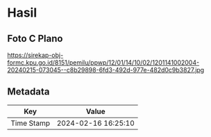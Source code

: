 # Hasil

## Foto C Plano

https://sirekap-obj-formc.kpu.go.id/8151/pemilu/ppwp/12/01/14/10/02/1201141002004-20240215-073045--c8b29898-6fd3-492d-977e-482d0c9b3827.jpg


## Metadata

| Key        | Value               |
| ---------- | ------------------- |
| Time Stamp | 2024-02-16 16:25:10 |



